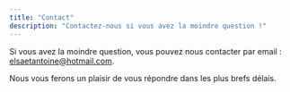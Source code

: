 ```yaml
---
title: "Contact"
description: "Contactez-nous si vous avez la moindre question !"
---
```


Si vous avez la moindre question, vous pouvez nous contacter par email : [elsaetantoine@hotmail.com](mailto:elsaetantoine@hotmail.com).

Nous vous ferons un plaisir de vous répondre dans les plus brefs délais.